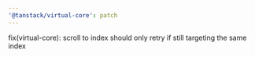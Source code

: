 ```yaml
---
'@tanstack/virtual-core': patch
---
```


fix(virtual-core): scroll to index should only retry if still targeting the same index
